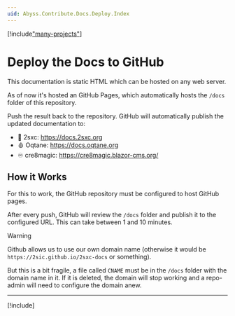 ```yaml
---
uid: Abyss.Contribute.Docs.Deploy.Index
---
```


[!include["many-projects"](../_docs-for-many-projects.md)]

# Deploy the Docs to GitHub

This documentation is static HTML which can be hosted on any web server.

As of now it's hosted an GitHub Pages, which automatically hosts the `/docs` folder of this repository.

Push the result back to the repository.
GitHub will automatically publish the updated documentation to:

* 🌴 2sxc: <https://docs.2sxc.org>
* 🩸 Oqtane: <https://docs.oqtane.org>
* ♾️ cre8magic: <https://cre8magic.blazor-cms.org/>

## How it Works

For this to work, the GitHub repository must be configured to host GitHub pages.

After every push, GitHub will review the `/docs` folder and publish it to the configured URL. This can take between 1 and 10 minutes.

> [!WARNING]
> Github allows us to use our own domain name (otherwise it would be `https://2sic.github.io/2sxc-docs` or something).
>
> But this is a bit fragile, a file called `CNAME` must be in the `/docs` folder with the domain name in it.
> If it is deleted, the domain will stop working and a repo-admin will need to configure the domain anew. 

---

[!include[](~/shared/authors/iJungleboy/_main-author.md)]
